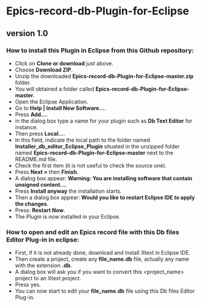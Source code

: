 # Epics-record-db-Plugin-for-Eclipse

## version 1.0

### How to install this Plugin in Eclipse from this Github repository:

- Click on **Clone or download** just above.
- Choose **Download ZIP**.
- Unzip the downloaded **Epics-record-db-Plugin-for-Eclipse-master.zip** folder.
- You will obtained a folder called **Epics-record-db-Plugin-for-Eclipse-master**.
- Open the Eclipse Application.
- Go to **Help | Install New Software...**.
- Press **Add...**.
- in the dialog box type a name for your plugin such as **Db Text Editor** for instance.
- Then press **Local...**.
- In this field, indicate the local path to the folder named **Installer_db_editor_Eclipse_Plugin** situated in the
unzipped folder named **Epics-record-db-Plugin-for-Eclipse-master** next to the README.md file.
- Check the first item (it is not useful to check the source one).
- Press **Next >** then **Finish**.
- A dialog box appear: **Warning: You are installing software that contain unsigned content...**.
- Press **Install anyway** the installation starts.
- Then a dialog box appear: **Would you like to restart Eclipse IDE to apply the changes**.
- Press: **Restart Now**.
- The Plugin is now installed in your Eclipse.

### How to open and edit an Epics record file with this Db files Editor Plug-in in eclipse:

- First, if it is not already done, download and install Xtext in Eclipse IDE.
- Then create a project, create any **file_name.db** file, actually any name with the extension **.db**.
- A dialog box will ask you if you want to convert this <project_name> project to an Xtext project.
- Press yes.
- You can now start to edit your **file_name.db** file using this Db files Editor Plug-in.

